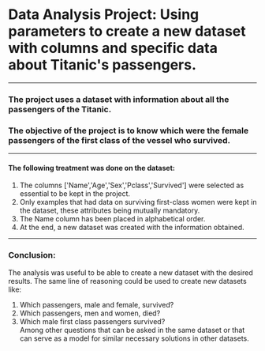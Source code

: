 # Data Analysis Project: Using parameters to create a new dataset with columns and specific data about Titanic's passengers.
---
### The project uses a dataset with information about all the passengers of the Titanic.
### The objective of the project is to know which were the female passengers of the first class of the vessel who survived.
---
#### The following treatment was done on the dataset:
1. The columns ['Name','Age','Sex','Pclass','Survived'] were selected as essential to be kept in the project.
2. Only examples that had data on surviving first-class women were kept in the dataset, these attributes being mutually mandatory.
3. The Name column has been placed in alphabetical order.
4. At the end, a new dataset was created with the information obtained.
---
### **Conclusion:**
The analysis was useful to be able to create a new dataset with the desired results. The same line of reasoning could be used to create new datasets like:
1. Which passengers, male and female, survived?
2. Which passengers, men and women, died?
3. Which male first class passengers survived?  
Among other questions that can be asked in the same dataset or that can serve as a model for similar necessary solutions in other datasets.
